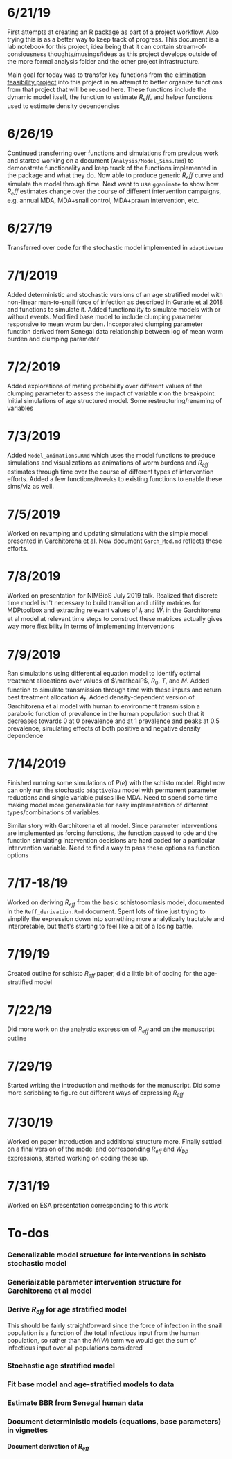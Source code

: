 # 6/21/19  
First attempts at creating an R package as part of a project workflow. Also trying this is as a better way to keep track of progress. This document is a lab notebook for this project, idea being that it can contain stream-of-consiousness thoughts/musings/ideas as this project develops outside of the more formal analysis folder and the other project infrastructure. 

Main goal for today was to transfer key functions from the [elimination feasibility project](https://github.com/cmhoove14/EliminationFeasibility) into this project in an attempt to better organize functions from that project that will be reused here. These functions include the dynamic model itself, the function to estimate $R_eff$, and helper functions used to estimate density dependencies

# 6/26/19  
Continued transferring over functions and simulations from previous work and started working on a document (`Analysis/Model_Sims.Rmd`) to demonstrate functionality and keep track of the functions implemented in the package and what they do. Now able to produce generic $R_eff$ curve and simulate the model through time. Next want to use `gganimate` to show how $R_eff$ estimates change over the course of different intervention campaigns, e.g. annual MDA, MDA+snail control, MDA+prawn intervention, etc.

# 6/27/19  
Transferred over code for the stochastic model implemented in `adaptivetau`

# 7/1/2019  
Added deterministic and stochastic versions of an age stratified model with non-linear man-to-snail force of infection as described in [Gurarie et al 2018](https://doi.org/10.1371/journal.pntd.0006514) and functions to simulate it. Added functionality to simulate models with or without events. Modified base model to include clumping parameter responsive to mean worm burden. Incorporated clumping parameter function derived from Senegal data relationship between log of mean worm burden and clumping parameter

# 7/2/2019  
Added explorations of mating probability over different values of the clumping parameter to assess the impact of variable $\kappa$ on the breakpoint. Initial simulations of age structured model. Some restructuring/renaming of variables  

# 7/3/2019  
Added `Model_animations.Rmd` which uses the model functions to produce simulations and visualizations as animations of worm burdens and $R_{eff}$ estimates through time over the course of different types of intervention efforts. Added a few functions/tweaks to existing functions to enable these sims/viz as well.

# 7/5/2019  
Worked on revamping and updating simulations with the simple model presented in [Garchitorena et al](http://rstb.royalsocietypublishing.org/content/372/1722/20160128). New document `Garch_Mod.md` reflects these efforts. 

# 7/8/2019  
Worked on presentation for NIMBioS July 2019 talk. Realized that discrete time model isn't necessary to build transition and utility matrices for MDPtoolbox and extracting relevant values of $I_t$ and $W_t$ in the Garchitorena et al model at relevant time steps to construct these matrices actually gives way more flexibility in terms of implementing interventions

# 7/9/2019  
Ran simulations using differential equation model to identify optimal treatment allocations over values of $\mathcalP$, $R_0$, $T$, and $M$. Added function to simulate transmission through time with these inputs and return best treatment allocation $A_t$. Added density-dependent version of Garchitorena et al model with human to environment transmission a parabolic function of prevalence in the human population such that it decreases towards 0 at 0 prevalence and at 1 prevalence and peaks at 0.5 prevalence, simulating effects of both positive and negative density dependence

# 7/14/2019  
Finished running some simulations of $P(e)$ with the schisto model. Right now can only run the stochastic `adaptiveTau` model with permanent parameter reductions and single variable pulses like MDA. Need to spend some time making model more generalizable for easy implementation of different types/combinations of variables.  

Similar story with Garchitorena et al model. Since parameter interventions are implemented as forcing functions, the function passed to ode and the function simulating intervention decisions are hard coded for a particular intervention variable. Need to find a way to pass these options as function options

# 7/17-18/19  
Worked on deriving $R_{eff}$ from the basic schistosomiasis model, documented in the `Reff_derivation.Rmd` document. Spent lots of time just trying to simplify the expression down into something more analytically tractable and interpretable, but that's starting to feel like a bit of a losing battle.  

# 7/19/19  
Created outline for schisto $R_{eff}$ paper, did a little bit of coding for the age-stratified model  

# 7/22/19  
Did more work on the analystic expression of $R_{eff}$ and on the manuscript outline  

# 7/29/19  
Started writing the introduction and methods for the manuscript. Did some more scribbling to figure out different ways of expressing $R_{eff}$

# 7/30/19  
Worked on paper introduction and additional structure more. Finally settled on a final version of the model and corresponding $R_{eff}$ and $W_{bp}$ expressions, started working on coding these up.

# 7/31/19  
Worked on ESA presentation corresponding to this work  

# To-dos  
### Generalizable model structure for interventions in schisto stochastic model
### Generiaizable parameter intervention structure for Garchitorena et al model
### Derive $R_{eff}$ for age stratified model  
  This should be fairly straightforward since the force of infection in the snail population is a function of the total infectious input from the human population, so rather than the $M(W)$ term we would get the sum of infectious input over all populations considered
  
### Stochastic age stratified model  
### Fit base model and age-stratified models to data  
### Estimate BBR from Senegal human data  
### Document deterministic models (equations, base parameters) in vignettes  
#### Document derivation of $R_{eff}$  
